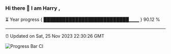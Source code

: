 ### Hi there 👋 I am Harry , 

⏳ Year progress { ███████████████████████████▁▁▁ } 90.12 %

---

⏰ Updated on Sat, 25 Nov 2023 22:30:26 GMT

![Progress Bar CI](https://github.com/duykhang68/duykhang68/workflows/Progress%20Bar%20CI/badge.svg)
